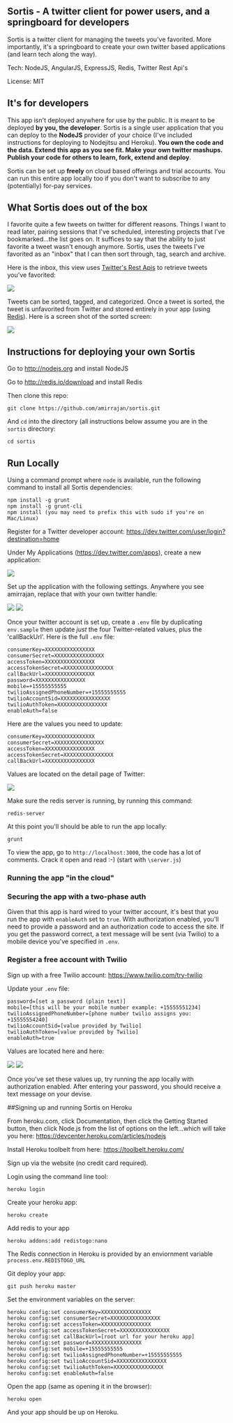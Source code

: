 ## Sortis - A twitter client for power users, and a springboard for developers

Sortis is a twitter client for managing the tweets you've favorited. More importantly, it's a springboard to create your own twitter based applications (and learn tech along the way).

Tech: NodeJS, AngularJS, ExpressJS, Redis, Twitter Rest Api's

License: MIT

## It's for developers

This app isn't deployed anywhere for use by the public. It is meant to be deployed **by you, the developer**. Sortis is a single user application that you can deploy to the **NodeJS** provider of your choice (I've included instructions for deploying to Nodejitsu and Heroku). **You own the code and the data. Extend this app as you see fit. Make your own twitter mashups. Publish your code for others to learn, fork, extend and deploy**.

Sortis can be set up **freely** on cloud based offerings and trial accounts. You can run this entire app locally too if you don't want to subscribe to any (potentially) for-pay services.

## What Sortis does out of the box

I favorite quite a few tweets on twitter for different reasons. Things I want to read later, pairing sessions that I've scheduled, interesting projects that I've bookmarked...the list goes on. It suffices to say that the ability to just favorite a tweet wasn't enough anymore. Sortis, uses the tweets I've favorited as an "inbox" that I can then sort through, tag, search and archive.

Here is the inbox, this view uses [Twitter's Rest Apis](https://dev.twitter.com/docs/api/1.1) to retrieve tweets you've favorited:

<img src="inbox.png" />

Tweets can be sorted, tagged, and categorized. Once a tweet is sorted, the tweet is unfavorited from Twitter and stored entirely in your app (using [Redis](http://redis.io/)). Here is a screen shot of the sorted screen:

<img src="sorted.png" />

## Instructions for deploying your own Sortis

Go to http://nodejs.org and install NodeJS

Go to http://redis.io/download and install Redis

Then clone this repo:

    git clone https://github.com/amirrajan/sortis.git

And `cd` into the directory (all instructions below assume you are in the `sortis` directory:

    cd sortis

## Run Locally

Using a command prompt where `node` is available, run the following command to install all Sortis dependencies:

    npm install -g grunt
    npm install -g grunt-cli
    npm install (you may need to prefix this with sudo if you're on Mac/Linux)

Register for a Twitter developer account: https://dev.twitter.com/user/login?destination=home

Under My Applications (https://dev.twitter.com/apps), create a new application:

<img src="create-twitter-app.png" />

Set up the application with the following settings. Anywhere you see amirrajan, replace that with your own twitter handle:

<img src="twitter-app-settings.png" />

<img src="twitter-app-settings-2.png" />

Once your twitter account is set up, create a `.env` file by duplicating `env.sample` then update *just* the four Twitter-related values, plus the 'callBackUrl'. Here is the full `.env` file:

    consumerKey=XXXXXXXXXXXXXXXX
    consumerSecret=XXXXXXXXXXXXXXXX
    accessToken=XXXXXXXXXXXXXXXX
    accessTokenSecret=XXXXXXXXXXXXXXXX
    callBackUrl=XXXXXXXXXXXXXXXX
    password=XXXXXXXXXXXXXXXX
    mobile=+15555555555
    twilioAssignedPhoneNumber=+15555555555
    twilioAccountSid=XXXXXXXXXXXXXXXX
    twilioAuthToken=XXXXXXXXXXXXXXXX
    enableAuth=false

Here are the values you need to update:

    consumerKey=XXXXXXXXXXXXXXXX
    consumerSecret=XXXXXXXXXXXXXXXX
    accessToken=XXXXXXXXXXXXXXXX
    accessTokenSecret=XXXXXXXXXXXXXXXX
    callBackUrl=XXXXXXXXXXXXXXXX

Values are located on the detail page of Twitter:

<img src="twitter-secret.png" />

Make sure the redis server is running, by running this command:

    redis-server

At this point you'll should be able to run the app locally:

    grunt

To view the app, go to `http://localhost:3000`, the code has a lot of comments. Crack it open and read :-) (start with `\server.js`)

### Running the app "in the cloud"

### Securing the app with a two-phase auth

Given that this app is hard wired to your twitter account, it's best that you run the app with `enableAuth` set to `true`. With authorization enabled, you'll need to provide a password and an authorization code to access the site. If you get the password correct, a text message will be sent (via Twilio) to a mobile device you've specified in
`.env`.

### Register a free account with Twilio

Sign up with a free Twilio account: https://www.twilio.com/try-twilio

Update your `.env` file:

    password=[set a password (plain text)]
    mobile=[this will be your mobile number example: +15555551234]
    twilioAssignedPhoneNumber=[phone number twilio assigns you: +15555554240]
    twilioAccountSid=[value provided by Twilio]
    twilioAuthToken=[value provided by Twilio]
    enableAuth=true

Values are located here and here:

<img src="twilio-app-settings.png" />

<img src="twilio-app-settings-2.png" />

Once you've set these values up, try running the app locally with authorization enabled. After entering your password, you should receive a text message on your devise.

##Signing up and running Sortis on Heroku

From heroku.com, click Documentation, then click the Getting Started button, then click Node.js from the list of options on the left...which will take you here: https://devcenter.heroku.com/articles/nodejs

Install Heroku toolbelt from here: https://toolbelt.heroku.com/

Sign up via the website (no credit card required).

Login using the command line tool:

    heroku login

Create your heroku app:

    heroku create

Add redis to your app

    heroku addons:add redistogo:nano

The Redis connection in Heroku is provided by an enviornment variable `process.env.REDISTOGO_URL`

Git deploy your app:

    git push heroku master

Set the environment variables on the server:

    heroku config:set consumerKey=XXXXXXXXXXXXXXXX
    heroku config:set consumerSecret=XXXXXXXXXXXXXXXX
    heroku config:set accessToken=XXXXXXXXXXXXXXXX
    heroku config:set accessTokenSecret=XXXXXXXXXXXXXXXX
    heroku config:set callBackUrl=[root url for your heroku app]
    heroku config:set password=XXXXXXXXXXXXXXXX
    heroku config:set mobile=+15555555555
    heroku config:set twilioAssignedPhoneNumber=+15555555555
    heroku config:set twilioAccountSid=XXXXXXXXXXXXXXXX
    heroku config:set twilioAuthToken=XXXXXXXXXXXXXXXX
    heroku config:set enableAuth=false

Open the app (same as opening it in the browser):

    heroku open

And your app should be up on Heroku.

